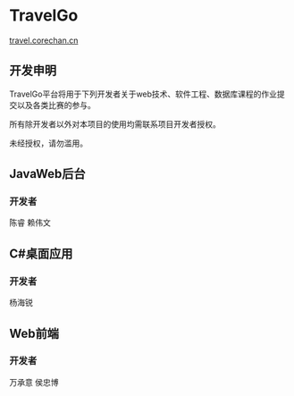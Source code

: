 # TravelGo #
[travel.corechan.cn](http://travel.corechan.cn)
## 开发申明 ##
TravelGo平台将用于下列开发者关于web技术、软件工程、数据库课程的作业提交以及各类比赛的参与。

所有除开发者以外对本项目的使用均需联系项目开发者授权。

未经授权，请勿滥用。
## JavaWeb后台 ##
### 开发者 ###
陈睿 赖伟文
## C#桌面应用 ##
### 开发者 ###
杨海锐
## Web前端 ##
### 开发者 ###
万承意 侯忠博